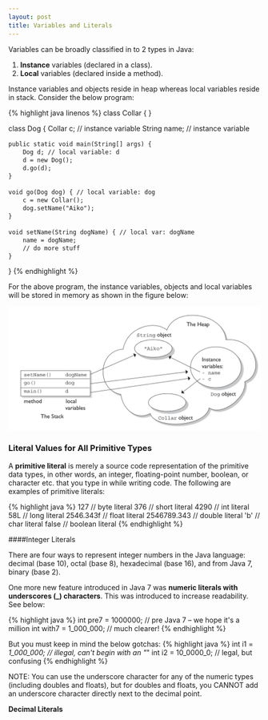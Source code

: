 ```yaml
---
layout: post
title: Variables and Literals
---
```


Variables can be broadly classified in to 2 types in Java:

1. __Instance__ variables (declared in a class).
2. __Local__ variables (declared inside a method).

Instance variables and objects reside in heap whereas local variables reside in stack. Consider the below program:

{% highlight java linenos %}
class Collar {
}

class Dog {
    Collar c; // instance variable
    String name; // instance variable

    public static void main(String[] args) {
        Dog d; // local variable: d
        d = new Dog();
        d.go(d);
    }

    void go(Dog dog) { // local variable: dog
        c = new Collar();
        dog.setName("Aiko");
    }

    void setName(String dogName) { // local var: dogName
        name = dogName;
        // do more stuff
    }
}
{% endhighlight %}

For the above program, the instance variables, objects and local variables will be stored in memory as shown in the 
figure below:

![](/img/posts/variables.png)

### Literal Values for All Primitive Types

A __primitive literal__ is merely a source code representation of the primitive data types, in other words, an integer, 
floating-point number, boolean, or character etc. that you type in while writing code. The following are examples of
primitive literals:

{% highlight java %}
127          // byte literal
376          // short literal
4290         // int literal
58L          // long literal
2546.343f    // float literal
2546789.343  // double literal
'b'          // char literal
false        // boolean literal
{% endhighlight %}

####Integer Literals

There are four ways to represent integer numbers in the Java language: decimal (base 10), octal (base 8),
hexadecimal (base 16), and from Java 7, binary (base 2).
 
One more new feature introduced in Java 7 was __numeric literals with underscores (_) characters__. This was introduced
to increase readability. See below:

{% highlight java %}
int pre7 = 1000000;     // pre Java 7 – we hope it's a million
int with7 = 1_000_000;  // much clearer!
{% endhighlight %}

But you must keep in mind the below gotchas:
{% highlight java %}
int i1 = _1_000_000; // illegal, can't begin with an "_" 
int i2 = 10_0000_0;  // legal, but confusing
{% endhighlight %}

NOTE: You can use the underscore character for any of the numeric types (including doubles and floats), but for
doubles and floats, you CANNOT add an underscore character directly next to the decimal point.

**Decimal Literals**











